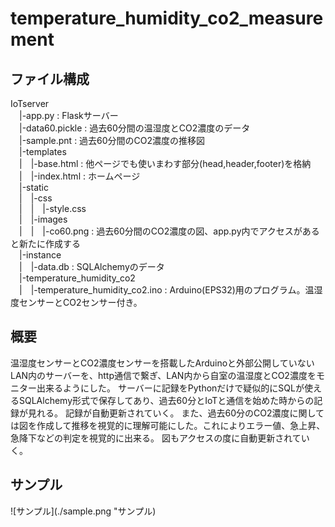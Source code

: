 # temperature_humidity_co2_measurement
## ファイル構成
IoTserver  
&emsp;|-app.py : Flaskサーバー  
&emsp;|-data60.pickle : 過去60分間の温湿度とCO2濃度のデータ  
&emsp;|-sample.pnt : 過去60分間のCO2濃度の推移図  
&emsp;|-templates  
&emsp;|&emsp;|-base.html : 他ページでも使いまわす部分(head,header,footer)を格納  
&emsp;|&emsp;|-index.html : ホームページ  
&emsp;|-static  
&emsp;|&emsp;|-css  
&emsp;|&emsp;|&emsp;|-style.css  
&emsp;|&emsp;|-images  
&emsp;|&emsp;|&emsp;|-co60.png : 過去60分間のCO2濃度の図、app.py内でアクセスがあると新たに作成する  
&emsp;|-instance  
&emsp;|&emsp;|-data.db : SQLAlchemyのデータ  
&emsp;|-temperature_humidity_co2  
&emsp;|&emsp;|-temperature_humidity_co2.ino : Arduino(EPS32)用のプログラム。温湿度センサーとCO2センサー付き。  

## 概要
温湿度センサーとCO2濃度センサーを搭載したArduinoと外部公開していないLAN内のサーバーを、http通信で繋ぎ、LAN内から自室の温湿度とCO2濃度をモニター出来るようにした。
サーバーに記録をPythonだけで疑似的にSQLが使えるSQLAlchemy形式で保存してあり、過去60分とIoTと通信を始めた時からの記録が見れる。
記録が自動更新されていく。
また、過去60分のCO2濃度に関しては図を作成して推移を視覚的に理解可能にした。これによりエラー値、急上昇、急降下などの判定を視覚的に出来る。
図もアクセスの度に自動更新されていく。

## サンプル
![サンプル](./sample.png "サンプル)
